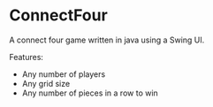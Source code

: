 # ConnectFour

A connect four game written in java using a Swing UI.

Features:
* Any number of players
* Any grid size
* Any number of pieces in a row to win
